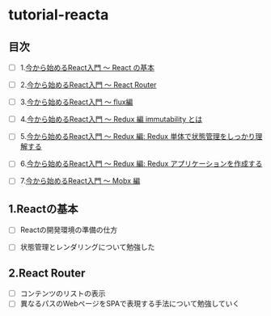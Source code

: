 # tutorial-reacta


## 目次

- [ ] 1.<a href="https://qiita.com/TsutomuNakamura/items/72d8cf9f07a5a30be048">今から始めるReact入門 〜 React の基本</a> 
- [ ] 2.<a href="https://qiita.com/TsutomuNakamura/items/34a7339a05bb5fd697f2">今から始めるReact入門 〜 React Router</a>
- [ ] 3.<a href="https://qiita.com/TsutomuNakamura/items/cb3b6109fb21730cd73f">今から始めるReact入門 〜 flux編</a>
- [ ] 4.<a href="https://qiita.com/TsutomuNakamura/items/a78514a61ede444bd074">今から始めるReact入門 〜 Redux 編 immutability とは</a>
- [ ] 5.<a href="https://qiita.com/TsutomuNakamura/items/2ded5112ca5ded70e573">今から始めるReact入門 〜 Redux 編: Redux 単体で状態管理をしっかり理解する</a>
- [ ] 6.<a href="https://qiita.com/TsutomuNakamura/items/ceaa2552bbbca1bac24e">今から始めるReact入門 〜 Redux 編: Redux アプリケーションを作成する</a>
- [ ] 7.<a href="https://qiita.com/TsutomuNakamura/items/f10491060f0f1640afd9">今から始めるReact入門 〜 Mobx 編</a>


## 1.Reactの基本


- [ ] Reactの開発環境の準備の仕方
- [ ] 状態管理とレンダリングについて勉強した


## 2.React Router

- [ ] コンテンツのリストの表示
- [ ] 異なるパスのWebページをSPAで表現する手法について勉強していく
